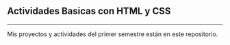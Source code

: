 ## Actividades Basicas con HTML y CSS
---
Mis proyectos y actividades del primer semestre están en este repositorio.
